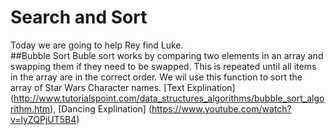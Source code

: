# Search and Sort

Today we are going to help Rey find Luke.  
##Bubble Sort
Buble sort works by comparing two elements in an array and swapping them if they need to be swapped.  This is repeated until all items in the array are in the correct order. We wil use this function to sort the array of Star Wars Character names.  [Text Explination]
(http://www.tutorialspoint.com/data_structures_algorithms/bubble_sort_algorithm.htm),  [Dancing Explination] (https://www.youtube.com/watch?v=lyZQPjUT5B4)




